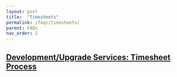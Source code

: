 ```yaml
---
layout: post
title:  "Timesheets"
permalink: /faqs/timesheets/
parent: FAQs
nav_order: 2
---
```




## [Development/Upgrade Services: Timesheet Process](https://docs.google.com/document/d/1KqnbxADfaZDfpLRFZArbMSGy9mLoMW8O4Ez_KMncjuw/edit#heading=h.ma6bjh544zf5)
